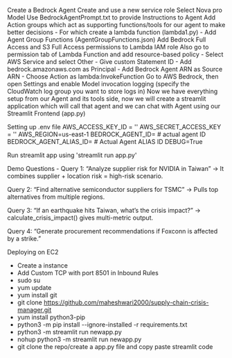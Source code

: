 Create a Bedrock Agent
Create and use a new service role
Select Nova pro Model
Use BedrockAgentPrompt.txt to provide Instructions to Agent
Add Action groups which act as supporting functions/tools for our agent to make better decisions
    - For which create a lambda function (lambda1.py)
    - Add Agent Group Functions (AgentGroupFunctions.json)
Add Bedrock Full Access and S3 Full Access permissions to Lambda IAM role
Also go to permission tab of Lambda Function and add resource-based policy 
    - Select AWS Service and select Other
    - Give custom Statement ID
    - Add bedrock.amazonaws.com as Principal
    - Add Bedrock Agent ARN as Source ARN
    - Choose Action as lambda:InvokeFunction
Go to AWS Bedrock, then open Settings and enable Model invocation logging (specify the CloudWatch log group you want to store logs in) 
Now we have everything setup from our Agent and its tools side, now we will create a streamlit application which will call that agent and we can chat with Agent using our Streamlit Frontend (app.py)

Setting up .env file
AWS_ACCESS_KEY_ID = ''
AWS_SECRET_ACCESS_KEY = ''
AWS_REGION=us-east-1
BEDROCK_AGENT_ID=                   # actual agent ID
BEDROCK_AGENT_ALIAS_ID=             # Actual Agent ALIAS ID
DEBUG=True

Run streamlit app using 'streamlit run app.py'

Demo Questions -
Query 1: 
“Analyze supplier risk for NVIDIA in Taiwan”
→ It combines supplier + location risk = high-risk scenario.

Query 2:
“Find alternative semiconductor suppliers for TSMC”
→ Pulls top alternatives from multiple regions.

Query 3:
“If an earthquake hits Taiwan, what’s the crisis impact?”
→ calculate_crisis_impact() gives multi-metric output.

Query 4:
“Generate procurement recommendations if Foxconn is affected by a strike.”


Deploying on EC2
- Create a instance
- Add Custom TCP with port 8501 in Inbound Rules
- sudo su
- yum update
- yum install git
- git clone https://github.com/maheshwari2000/supply-chain-crisis-manager.git
- yum install python3-pip
- python3 -m pip install --ignore-installed -r requirements.txt
- python3 -m streamlit run newapp.py
- nohup python3 -m streamlit run newapp.py
- git clone the repo/create a app.py file and copy paste streamlit code